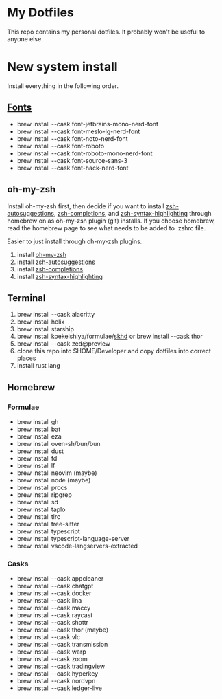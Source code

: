 # My Dotfiles

This repo contains my personal dotfiles. It probably won't be useful to anyone else.

# New system install

Install everything in the following order.

## [Fonts](https://gist.github.com/davidteren/898f2dcccd42d9f8680ec69a3a5d350e)

- brew install --cask font-jetbrains-mono-nerd-font
- brew install --cask font-meslo-lg-nerd-font
- brew install --cask font-noto-nerd-font
- brew install --cask font-roboto
- brew install --cask font-roboto-mono-nerd-font
- brew install --cask font-source-sans-3
- brew install --cask font-hack-nerd-font


## oh-my-zsh

Install oh-my-zsh first, then decide if you want to install
[zsh-autosuggestions](https://github.com/zsh-users/zsh-autosuggestions/blob/master/INSTALL.md),
[zsh-completions](https://github.com/zsh-users/zsh-completions), and
[zsh-syntax-highlighting](https://github.com/zsh-users/zsh-syntax-highlighting)
through homebrew on as oh-my-zsh plugin (git) installs. If you choose homebrew, read
the homebrew page to see what needs to be added to .zshrc file.

Easier to just install through oh-my-zsh plugins.

1. install [oh-my-zsh](https://ohmyz.sh)
1. install [zsh-autosuggestions](https://github.com/zsh-users/zsh-autosuggestions/blob/master/INSTALL.md)
1. install [zsh-completions](https://github.com/zsh-users/zsh-completions)
1. install [zsh-syntax-highlighting](https://github.com/zsh-users/zsh-syntax-highlighting)


## Terminal

1. brew install --cask alacritty
1. brew install helix
1. brew install starship
1. brew install koekeishiya/formulae/[skhd](https://github.com/koekeishiya/skhd) or brew install --cask thor
1. brew install --cask zed@preview
1. clone this repo into $HOME/Developer and copy dotfiles into correct places
1. install rust lang


## Homebrew

### Formulae

- brew install gh
- brew install bat
- brew install eza
- brew install oven-sh/bun/bun
- brew install dust
- brew install fd
- brew install lf
- brew install neovim (maybe)
- brew install node (maybe)
- brew install procs
- brew install ripgrep
- brew install sd
- brew install taplo
- brew install tlrc
- brew install tree-sitter
- brew install typescript
- brew install typescript-language-server
- brew install vscode-langservers-extracted

### Casks
- brew install --cask appcleaner
- brew install --cask chatgpt
- brew install --cask docker
- brew install --cask iina
- brew install --cask maccy
- brew install --cask raycast
- brew install --cask shottr
- brew install --cask thor (maybe)
- brew install --cask vlc
- brew install --cask transmission
- brew install --cask warp
- brew install --cask zoom
- brew install --cask tradingview
- brew install --cask hyperkey
- brew install --cask nordvpn
- brew install --cask ledger-live
